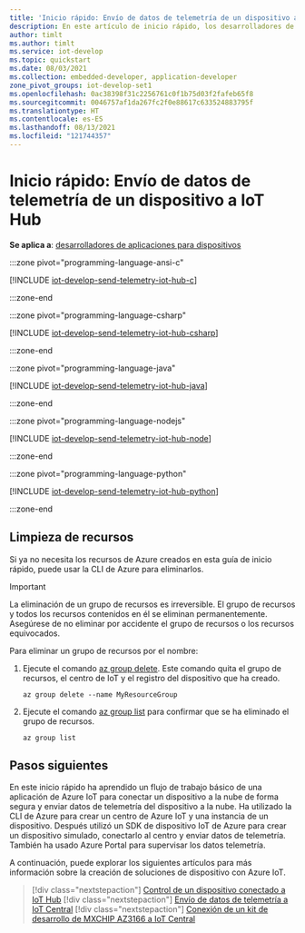 ```yaml
---
title: 'Inicio rápido: Envío de datos de telemetría de un dispositivo a Azure IoT Hub'
description: En este artículo de inicio rápido, los desarrolladores de dispositivos aprenderán a conectar un dispositivo de forma segura a Azure IoT Hub. Use un SDK de dispositivo IoT de Azure para C, C#, Python, Node.js o Java. Así, podrá ejecutar una aplicación cliente en un dispositivo simulado, conectarse después a IoT Hub y enviar los datos de telemetría.
author: timlt
ms.author: timlt
ms.service: iot-develop
ms.topic: quickstart
ms.date: 08/03/2021
ms.collection: embedded-developer, application-developer
zone_pivot_groups: iot-develop-set1
ms.openlocfilehash: 0ac38398f31c2256761c0f1b75d03f2fafeb65f8
ms.sourcegitcommit: 0046757af1da267fc2f0e88617c633524883795f
ms.translationtype: HT
ms.contentlocale: es-ES
ms.lasthandoff: 08/13/2021
ms.locfileid: "121744357"
---
```

# <a name="quickstart-send-telemetry-from-a-device-to-azure-iot-hub"></a>Inicio rápido: Envío de datos de telemetría de un dispositivo a IoT Hub

**Se aplica a**: [desarrolladores de aplicaciones para dispositivos](about-iot-develop.md#device-application-development)

:::zone pivot="programming-language-ansi-c"

[!INCLUDE [iot-develop-send-telemetry-iot-hub-c](../../includes/iot-develop-send-telemetry-iot-hub-c.md)]

:::zone-end

:::zone pivot="programming-language-csharp"

[!INCLUDE [iot-develop-send-telemetry-iot-hub-csharp](../../includes/iot-develop-send-telemetry-iot-hub-csharp.md)]

:::zone-end

:::zone pivot="programming-language-java"

[!INCLUDE [iot-develop-send-telemetry-iot-hub-java](../../includes/iot-develop-send-telemetry-iot-hub-java.md)]

:::zone-end

:::zone pivot="programming-language-nodejs"

[!INCLUDE [iot-develop-send-telemetry-iot-hub-node](../../includes/iot-develop-send-telemetry-iot-hub-node.md)]

:::zone-end

:::zone pivot="programming-language-python"

[!INCLUDE [iot-develop-send-telemetry-iot-hub-python](../../includes/iot-develop-send-telemetry-iot-hub-python.md)]

:::zone-end
    
## <a name="clean-up-resources"></a>Limpieza de recursos
Si ya no necesita los recursos de Azure creados en esta guía de inicio rápido, puede usar la CLI de Azure para eliminarlos.

> [!IMPORTANT]
> La eliminación de un grupo de recursos es irreversible. El grupo de recursos y todos los recursos contenidos en él se eliminan permanentemente. Asegúrese de no eliminar por accidente el grupo de recursos o los recursos equivocados.

Para eliminar un grupo de recursos por el nombre:
1. Ejecute el comando [az group delete](/cli/azure/group#az_group_delete). Este comando quita el grupo de recursos, el centro de IoT y el registro del dispositivo que ha creado.

    ```azurecli-interactive
    az group delete --name MyResourceGroup
    ```
1. Ejecute el comando [az group list](/cli/azure/group#az_group_list) para confirmar que se ha eliminado el grupo de recursos.  

    ```azurecli-interactive
    az group list
    ```

## <a name="next-steps"></a>Pasos siguientes

En este inicio rápido ha aprendido un flujo de trabajo básico de una aplicación de Azure IoT para conectar un dispositivo a la nube de forma segura y enviar datos de telemetría del dispositivo a la nube. Ha utilizado la CLI de Azure para crear un centro de Azure IoT y una instancia de un dispositivo. Después utilizó un SDK de dispositivo IoT de Azure para crear un dispositivo simulado, conectarlo al centro y enviar datos de telemetría. También ha usado Azure Portal para supervisar los datos telemetría.

A continuación, puede explorar los siguientes artículos para más información sobre la creación de soluciones de dispositivo con Azure IoT. 

> [!div class="nextstepaction"]
> [Control de un dispositivo conectado a IoT Hub](../iot-hub/quickstart-control-device.md)
> [!div class="nextstepaction"]
> [Envío de datos de telemetría a IoT Central](quickstart-send-telemetry-central.md)
> [!div class="nextstepaction"]
> [Conexión de un kit de desarrollo de MXCHIP AZ3166 a IoT Central](quickstart-devkit-mxchip-az3166.md)